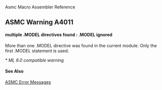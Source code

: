 Asmc Macro Assembler Reference

## ASMC Warning A4011

#### multiple .MODEL directives found : .MODEL ignored

More than one .MODEL directive was found in the current module. Only the first .MODEL statement is used.

_* ML 6.0 compatible warning_

#### See Also

[ASMC Error Messages](readme.md)
